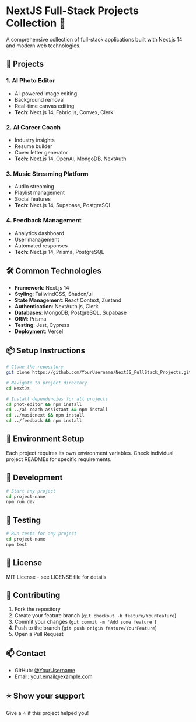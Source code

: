 # NextJS Full-Stack Projects Collection 🚀

A comprehensive collection of full-stack applications built with Next.js 14 and modern web technologies.

## 📁 Projects

### 1. AI Photo Editor
- AI-powered image editing
- Background removal
- Real-time canvas editing
- **Tech**: Next.js 14, Fabric.js, Convex, Clerk

### 2. AI Career Coach
- Industry insights
- Resume builder
- Cover letter generator
- **Tech**: Next.js 14, OpenAI, MongoDB, NextAuth

### 3. Music Streaming Platform
- Audio streaming
- Playlist management
- Social features
- **Tech**: Next.js 14, Supabase, PostgreSQL

### 4. Feedback Management
- Analytics dashboard
- User management
- Automated responses
- **Tech**: Next.js 14, Prisma, PostgreSQL

## 🛠️ Common Technologies

- **Framework**: Next.js 14
- **Styling**: TailwindCSS, Shadcn/ui
- **State Management**: React Context, Zustand
- **Authentication**: NextAuth.js, Clerk
- **Databases**: MongoDB, PostgreSQL, Supabase
- **ORM**: Prisma
- **Testing**: Jest, Cypress
- **Deployment**: Vercel

## 📦 Setup Instructions

```bash
# Clone the repository
git clone https://github.com/YourUsername/NextJS_FullStack_Projects.git

# Navigate to project directory
cd NextJs

# Install dependencies for all projects
cd phot-editor && npm install
cd ../ai-coach-assistant && npm install
cd ../musicnext && npm install
cd ../feedback && npm install
```

## 🔐 Environment Setup

Each project requires its own environment variables. Check individual project READMEs for specific requirements.

## 🚀 Development

```bash
# Start any project
cd project-name
npm run dev
```

## 🧪 Testing

```bash
# Run tests for any project
cd project-name
npm test
```

## 📝 License

MIT License - see LICENSE file for details

## 👥 Contributing

1. Fork the repository
2. Create your feature branch (`git checkout -b feature/YourFeature`)
3. Commit your changes (`git commit -m 'Add some feature'`)
4. Push to the branch (`git push origin feature/YourFeature`)
5. Open a Pull Request

## 📫 Contact

- GitHub: [@YourUsername](https://github.com/YourUsername)
- Email: your.email@example.com

## ⭐ Show your support

Give a ⭐️ if this project helped you!